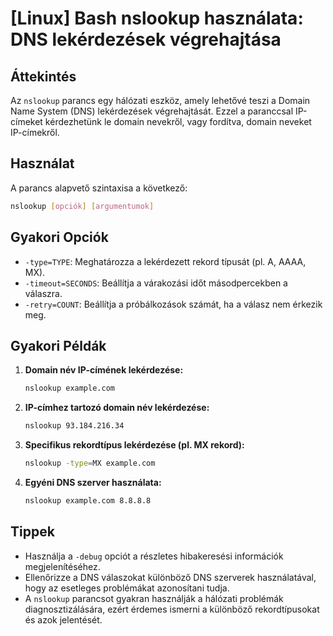 # [Linux] Bash nslookup használata: DNS lekérdezések végrehajtása

## Áttekintés
Az `nslookup` parancs egy hálózati eszköz, amely lehetővé teszi a Domain Name System (DNS) lekérdezések végrehajtását. Ezzel a paranccsal IP-címeket kérdezhetünk le domain nevekről, vagy fordítva, domain neveket IP-címekről.

## Használat
A parancs alapvető szintaxisa a következő:

```bash
nslookup [opciók] [argumentumok]
```

## Gyakori Opciók
- `-type=TYPE`: Meghatározza a lekérdezett rekord típusát (pl. A, AAAA, MX).
- `-timeout=SECONDS`: Beállítja a várakozási időt másodpercekben a válaszra.
- `-retry=COUNT`: Beállítja a próbálkozások számát, ha a válasz nem érkezik meg.

## Gyakori Példák
1. **Domain név IP-címének lekérdezése:**
   ```bash
   nslookup example.com
   ```

2. **IP-címhez tartozó domain név lekérdezése:**
   ```bash
   nslookup 93.184.216.34
   ```

3. **Specifikus rekordtípus lekérdezése (pl. MX rekord):**
   ```bash
   nslookup -type=MX example.com
   ```

4. **Egyéni DNS szerver használata:**
   ```bash
   nslookup example.com 8.8.8.8
   ```

## Tippek
- Használja a `-debug` opciót a részletes hibakeresési információk megjelenítéséhez.
- Ellenőrizze a DNS válaszokat különböző DNS szerverek használatával, hogy az esetleges problémákat azonosítani tudja.
- A `nslookup` parancsot gyakran használják a hálózati problémák diagnosztizálására, ezért érdemes ismerni a különböző rekordtípusokat és azok jelentését.